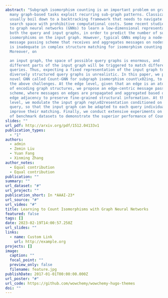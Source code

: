 ```yaml
---
abstract: "Subgraph isomorphism counting is an important problem on graphs, as
  many graph-based tasks exploit recurring sub-graph patterns. Classical methods
  usually boil down to a backtracking framework that needs to navigate a huge
  search space with prohibitive computational costs. Some recent studies resort
  to graph neural networks (GNNs) to learn a low-dimensional representation for
  both the query and input graphs, in order to predict the number of subgraph
  isomorphisms on the input graph. However, typical GNNs employ a node-centric
  message passing scheme that receives and aggregates messages on nodes, which
  is inadequate in complex structure matching for isomorphism counting.
  Moreover, on

  an input graph, the space of possible query graphs is enormous, and
  different parts of the input graph will be triggered to match different
  queries. Thus, expecting a fixed representation of the input graph to match
  diversely structured query graphs is unrealistic. In this paper, we propose a
  novel GNN called Count-GNN for subgraph isomorphism count\x02ing, to deal with
  the above challenges. At the edge level, given that an edge is an atomic unit
  of encoding graph structures, we propose an edge-centric message passing
  scheme, where messages on edges are propagated and aggregated based on the
  edge adjacency to preserve fine-grained structural information. At the graph
  level, we modulate the input graph rep\x02resentation conditioned on the
  query, so that the input graph can be adapted to each query individually to
  improve their matching. Finally, we conduct extensive experiments on a number
  of benchmark datasets to demonstrate the superior performance of Count-GNN."
slides: ""
url_pdf: http://arxiv.org/pdf/1512.04133v1
publication_types:
  - "1"
authors:
  - admin
  - Zemin Liu
  - Yuan Fang
  - Xinming Zhang
author_notes:
  - Equal contribution
  - Equal contribution
publication: ""
summary: ""
url_dataset: "#"
url_project: ""
publication_short: In *AAAI-23*
url_source: "#"
url_video: "#"
title: Learning to Count Isomorphisms with Graph Neural Networks
featured: false
tags: []
date: 2023-02-19T14:00:57.250Z
url_slides: ""
links:
  - name: Custom Link
    url: http://example.org
projects: []
image:
  caption: ""
  focal_point: ""
  preview_only: false
  filename: feature.jpg
publishDate: 2017-01-01T00:00:00.000Z
url_poster: "#"
url_code: https://github.com/wowchemy/wowchemy-hugo-themes
doi: ""
---
```

